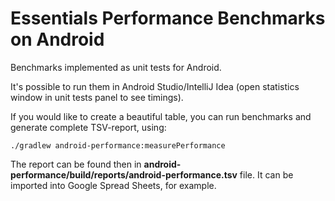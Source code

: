 Essentials Performance Benchmarks on Android
============================================

Benchmarks implemented as unit tests for Android.

It's possible to run them in Android Studio/IntelliJ Idea (open statistics window in unit tests panel to see timings).

If you would like to create a beautiful table, you can run benchmarks and generate complete TSV-report, using:

    ./gradlew android-performance:measurePerformance

The report can be found then in **android-performance/build/reports/android-performance.tsv** file. It can be imported into Google Spread Sheets, for example.